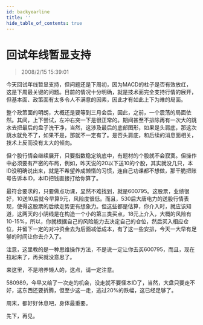 ```yaml
---
id: backyearline 
title: ''
hide_table_of_contents: true
---
```


# 回试年线暂显支持

> 2008/2/15 15:39:01

<div style={{color: '#009900', fontWeight: '500', fontSize: '18px'}}>

今天回试年线暂显支持，但问题还是下周初，因为MACD的柱子是否有效放红，这是下周最关键的问题。目前的情况十分明确，就是技术面完全支持行情的展开，但基本面、政策面有太多令人不满意的因素，因此才有如此上下为难的局面。
 
整个政策面的明朗，大概还是要等到三月会后，因此，之前，一个震荡的局面依然。其间，上下尝试，左冲右突一下是很正常的。期间甚至不排除再有一次大的跳水去把最后的盘子洗干净，当然，这涉及最后的底部图形，如果是头肩底，那这次跳水就免不了，如果不是，那就不一定有了。是否头肩底，和后续的消息面相关，技术上反而没有太大的倾向。
 
但个股行情会继续展开，只要指数稳定筑底中，有题材的个股就不会寂寞。但操作中必须要有严密的布局，例如，昨天说的20以下送10的个股，其实就没几只，本ID没明确说出来，就是不希望养成懒惰的习惯，连自己功课都不想做，那干脆把账号告诉本ID，本ID把钱直接打给你算了。
 
最符合要求的，只要做点功课，显然不难找到，就是600795。这股票，业绩很好，10送10后就今早算9元，风险度很低。而且，530后大唐电力的送股行情表现，使得这股票的后续走势更有想象力。但这些都是估算，你介入时，就应该知道，这两天的小阴线是在构造一个小的第三类买点，18元上介入，大概的风险有10-15%，所以，你就根据自己的风险能力去决定自己的仓位，然后买入相应仓位，并留下一定的对冲资金去为后面减低成本，有了这一些安排，今天一大早有足够的时间让你去介入了。
 
注意，这里教的是一种思维操作方法，不是说一定让你去买600795，而且，现在拉起来了，再买就没意思了。
 
来这里，不是培养懒人的，这点，请一定注意。
 
580989，今早又给了一次走的机会，没走就不要怪本ID了，当然，大盘只要走不好，这东西还要折腾，但至少这一走，逃过20%的跌幅，这已经足够了。
 
周末，都好好休息吧，身体最重要。
 
先下，再见。

</div>